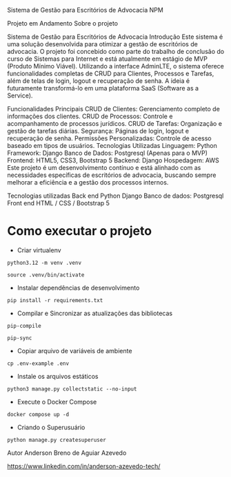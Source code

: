 Sistema de Gestão para Escritórios de Advocacia
NPM

Projeto em Andamento
Sobre o projeto

Sistema de Gestão para Escritórios de Advocacia
Introdução
Este sistema é uma solução desenvolvida para otimizar a gestão de escritórios de advocacia. O projeto foi concebido como parte do trabalho de conclusão do curso de Sistemas para Internet e está atualmente em estágio de MVP (Produto Mínimo Viável). Utilizando a interface AdminLTE, o sistema oferece funcionalidades completas de CRUD para Clientes, Processos e Tarefas, além de telas de login, logout e recuperação de senha. A ideia é futuramente transformá-lo em uma plataforma SaaS (Software as a Service).

Funcionalidades Principais
CRUD de Clientes: Gerenciamento completo de informações dos clientes.
CRUD de Processos: Controle e acompanhamento de processos jurídicos.
CRUD de Tarefas: Organização e gestão de tarefas diárias.
Segurança: Páginas de login, logout e recuperação de senha.
Permissões Personalizadas: Controle de acesso baseado em tipos de usuários.
Tecnologias Utilizadas
Linguagem: Python
Framework: Django
Banco de Dados: Postgresql (Apenas para o MVP)
Frontend: HTML5, CSS3, Bootstrap 5
Backend: Django
Hospedagem: AWS
Este projeto é um desenvolvimento contínuo e está alinhado com as necessidades específicas de escritórios de advocacia, buscando sempre melhorar a eficiência e a gestão dos processos internos. 


Tecnologias utilizadas
Back end
Python
Django
Banco de dados: Postgresql
Front end
HTML / CSS /
Bootstrap 5

# Como executar o projeto

* Criar virtualenv
```
python3.12 -m venv .venv
```
```
source .venv/bin/activate
```
* Instalar dependências de desenvolvimento
```
pip install -r requirements.txt
```
* Compilar e Sincronizar as atualizações das bibliotecas
```
pip-compile
```
```
pip-sync
```
* Copiar arquivo de variáveis de ambiente
```
cp .env-example .env
```
* Instale os arquivos estáticos
```
python3 manage.py collectstatic --no-input
```
* Execute o Docker Compose
```
docker compose up -d
```
* Criando o Superusuário
```
python manage.py createsuperuser
```

Autor
Anderson Breno de Aguiar Azevedo

https://www.linkedin.com/in/anderson-azevedo-tech/
